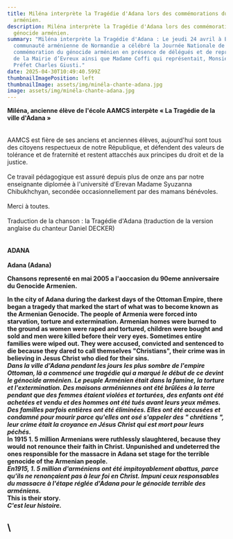 ```yaml
---
title: Miléna interprète la Tragédie d'Adana lors des commémorations du génocide
  arménien.
description: Miléna interprète la Tragédie d'Adana lors des commémorations du
  génocide arménien.
summary: "Miléna interprète la Tragédie d'Adana : Le jeudi 24 avril à Evreux, la
  communauté arménienne de Normandie a célébré la Journée Nationale de
  commémoration du génocide arménien en présence de délégués et de représentants
  de la Mairie d’Evreux ainsi que Madame Coffi qui représentait, Monsieur le
  Préfet Charles Giusti."
date: 2025-04-30T10:49:40.599Z
thumbnailImagePosition: left
thumbnailImage: assets/img/minéla-chante-adana.jpg
image: assets/img/minéla-chante-adana.jpg
---
```

**Miléna, ancienne élève de l'école AAMCS interpète « La Tragédie de la ville d'Adana »**\
\
\
AAMCS est fière de ses anciens et anciennes élèves, aujourd'hui sont tous des citoyens respectueux de notre République, et défendent des valeurs de tolérance et de fraternité et restent attacchés aux principes du droit et de la justice.\
\
Ce travail pédagogique est assuré depuis plus de onze ans par notre enseignante diplomée à l'université d'Erevan Madame Syuzanna Chibukhchyan, secondée occasionnellement par des mamans bénévoles.\
\
Merci à toutes.\
\
Traduction de la chanson : la Tragédie d'Adana (traduction de la version anglaise du chanteur Daniel DECKER)\
\
\
**ADANA**\
\
**Adana (Adana)**

**Chansons representé en mai 2005 a l'aoccasion du 90eme anniversaire du Genocide Armenien.**

**In the city of Adana during the darkest days of the Ottoman Empire, there began a tragedy that marked the start of what was to become known as the Armenian Genocide. The people of Armenia were forced into starvation, torture and extermination. Armenian homes were burned to the ground as women were raped and tortured, children were bought and sold and men were killed before their very eyes. Sometimes entire families were wiped out. They were accused, convicted and sentenced to die because they dared to call themselves "Christians", their crime was in believing in Jesus Christ who died for their sins.**\
***Dans la ville d'Adana pendant les jours les plus sombre de l'empire Ottoman, là a commencé une tragédie qui a marqué le début de ce devint le génocide arménien. Le peuple Arménien était dans la famine, la torture et l'extermination. Des maisons arméniennes ont été brûlées à la terre pendant que des femmes étaient violées et torturées, des enfants ont été achetées et vendu et des hommes ont été tués avant leurs yeux mêmes. Des familles parfois entières ont été éliminées. Elles ont été accusées et condamné pour mourir parce qu'elles ont osé s'appeler des " chrétiens ", leur crime était la croyance en Jésus Christ qui est mort pour leurs péchés.***\
**In 1915 1. 5 million Armenians were ruthlessly slaughtered, because they would not renounce their faith in Christ. Unpunished and undeterred the ones responsible for the massacre in Adana set stage for the terrible genocide of the Armenian people.**\
***En1915, 1. 5 million d'arméniens ont été impitoyablement abattus, parce qu'ils ne renonçaient pas à leur foi en Christ. Impuni ceux responsables du massacre à l'étape réglée d'Adana pour le génocide terrible des arméniens.*****\
This is their story.\
*C'est leur histoire.***

\
------------------------------------------------